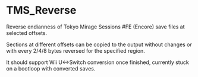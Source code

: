 # TMS_Reverse
Reverse endianness of Tokyo Mirage Sessions #FE (Encore) save files at selected offsets.

Sections at different offsets can be copied to the output without changes or with every 2/4/8 bytes reversed for the specified region.

It should support Wii U<->Switch conversion once finished, currently stuck on a bootloop with converted saves.
